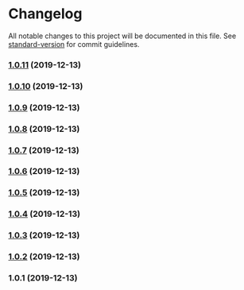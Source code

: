 # Changelog

All notable changes to this project will be documented in this file. See [standard-version](https://github.com/conventional-changelog/standard-version) for commit guidelines.

### [1.0.11](https://github.com/shiba328/markupent/compare/v1.0.10...v1.0.11) (2019-12-13)

### [1.0.10](https://github.com/shiba328/markupent/compare/v1.0.9...v1.0.10) (2019-12-13)

### [1.0.9](https://github.com/shiba328/markupent/compare/v1.0.8...v1.0.9) (2019-12-13)

### [1.0.8](https://github.com/shiba328/markupent/compare/v1.0.7...v1.0.8) (2019-12-13)

### [1.0.7](https://github.com/shiba328/markupent/compare/v1.0.6...v1.0.7) (2019-12-13)

### [1.0.6](https://github.com/shiba328/markupent/compare/v1.0.5...v1.0.6) (2019-12-13)

### [1.0.5](https://github.com/shiba328/markupent/compare/v1.0.4...v1.0.5) (2019-12-13)

### [1.0.4](https://github.com/shiba328/markupent/compare/v1.0.3...v1.0.4) (2019-12-13)

### [1.0.3](https://github.com/shiba328/markupent/compare/v1.0.2...v1.0.3) (2019-12-13)

### [1.0.2](https://github.com/shiba328/markupent/compare/v1.0.1...v1.0.2) (2019-12-13)

### 1.0.1 (2019-12-13)

